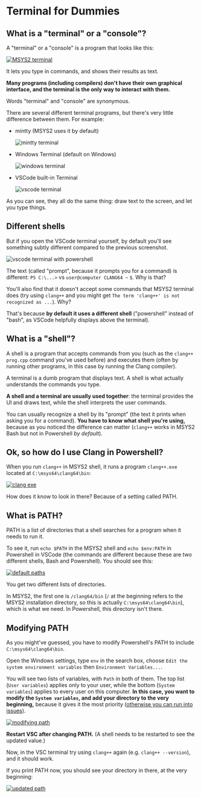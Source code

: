 # Terminal for Dummies

## What is a "terminal" or a "console"?

A "terminal" or a "console" is a program that looks like this:

[![MSYS2 terminal](/images/terminal.png)](/images/terminal.png)

It lets you type in commands, and shows their results as text.

**Many programs (including compilers) don't have their own graphical interface, and the terminal is the only way to interact with them.**

Words "terminal" and "console" are synonymous.

There are several different terminal programs, but there's very little difference between them. For example:

* mintty (MSYS2 uses it by default)

  ![mintty terminal](/images/terminal_mintty.png)

* Windows Terminal (default on Windows)

  ![windows terminal](/images/terminal_windows.png)

* VSCode built-in Terminal

  ![vscode terminal](/images/terminal_vscode.png)

As you can see, they all do the same thing: draw text to the screen, and let you type things.

## Different shells

But if you open the VSCode terminal yourself, by default you'll see something subtly different compared to the previous screenshot.

![vscode terminal with powershell](/images/terminal_vscode_powershell.png)

The text (called "prompt", because it prompts you for a command) is different: `PS C:\...>` vs `user@computer CLANG64 ~` `$`. Why is that?

You'll also find that it doesn't accept some commands that MSYS2 terminal does (try using `clang++` and you might get `The term 'clang++' is not recognized as ...`). Why?

That's because **by default it uses a different shell** ("powershell" instead of "bash", as VSCode helpfully displays above the terminal).

## What is a "shell"?

A shell is a program that accepts commands from you (such as the `clang++ prog.cpp` command you've used before) and executes them (often by running other programs, in this case by running the Clang compiler).

A terminal is a dumb program that displays text. A shell is what actually understands the commands you type.

**A shell and a terminal are usually used together**: the terminal provides the UI and draws text, while the shell interprets the user commands.

You can usually recognize a shell by its "prompt" (the text it prints when asking you for a command). **You have to know what shell you're using,** because as you noticed the difference can matter (`clang++` works in MSYS2 Bash but not in Powershell *by default*).

## Ok, so how do I use Clang in Powershell?

When you run `clang++` in MSYS2 shell, it runs a program `clang++.exe` located at `C:\msys64\clang64\bin`:

[![clang exe](/images/clang_exe.png)](/images/clang_exe.png)

How does it know to look in there? Because of a setting called PATH.

## What is PATH?

PATH is a list of directories that a shell searches for a program when it needs to run it.

To see it, run `echo $PATH` in the MSYS2 shell and `echo $env:PATH` in Powershell in VSCode (the commands are different because these are two different shells, Bash and Powershell). You should see this:

[![default paths](/images/default_shell_paths.png)](/images/default_shell_paths.png)

You get two different lists of directories.

In MSYS2, the first one is `/clang64/bin` (`/` at the beginning refers to the MSYS2 installation directory, so this is actually `C:\msys64\clang64\bin`), which is what we need. In Powershell, this directory isn't there.

## Modifying PATH

As you might've guessed, you have to modify Powershell's PATH to include `C:\msys64\clang64\bin`.

Open the Windows settings, type `env` in the search box, choose `Edit the system environment variables` then `Environment Variables...`.

You will see two lists of variables, with `Path` in both of them. The top list (`User variables`) applies only to your user, while the bottom (`System variables`) applies to every user on this computer. **In this case, you want to modify the `System variables`, and add your directory to the very beginning,** because it gives it the most priority ([otherwise you can run into issues](/debugging_dll_issues.md)).

[![modifying path](/images/modifying_path.png)](/images/modifying_path.png)

**Restart VSC after changing PATH.** (A shell needs to be restarted to see the updated value.)

Now, in the VSC terminal try using `clang++` again (e.g. `clang++ --version`), and it should work.

If you print PATH now, you should see your directory in there, at the very beginning:

[![updated path](/images/updated_path.png)](/images/updated_path.png)
